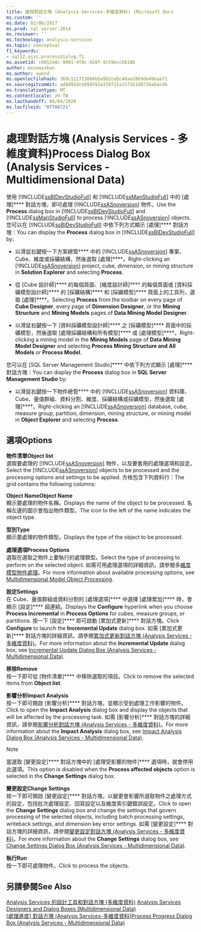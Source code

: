 ```yaml
---
title: 進程對話方塊 (Analysis Services-多維度資料) |Microsoft Docs
ms.custom: ''
ms.date: 03/06/2017
ms.prod: sql-server-2014
ms.reviewer: ''
ms.technology: analysis-services
ms.topic: conceptual
f1_keywords:
- sql12.asvs.processdialog.f1
ms.assetid: c065248c-9001-4f0c-928f-9c59eccb618b
author: minewiskan
ms.author: owend
ms.openlocfilehash: 369c121713894bba9b2ce6c40aa2869de49eaa72
ms.sourcegitcommit: ad4d92dce894592a259721a1571b1d8736abacdb
ms.translationtype: MT
ms.contentlocale: zh-TW
ms.lasthandoff: 08/04/2020
ms.locfileid: "87708721"
---
```

# <a name="process-dialog-box-analysis-services---multidimensional-data"></a><span data-ttu-id="8c4b9-102">處理對話方塊 (Analysis Services - 多維度資料)</span><span class="sxs-lookup"><span data-stu-id="8c4b9-102">Process Dialog Box (Analysis Services - Multidimensional Data)</span></span>
  <span data-ttu-id="8c4b9-103">使用 [!INCLUDE[ssBIDevStudioFull](../includes/ssbidevstudiofull-md.md)] 和 [!INCLUDE[ssManStudioFull](../includes/ssmanstudiofull-md.md)] 中的 [處理]\*\*\*\* 對話方塊，即可處理 [!INCLUDE[ssASnoversion](../includes/ssasnoversion-md.md)] 物件。</span><span class="sxs-lookup"><span data-stu-id="8c4b9-103">Use the **Process** dialog box in [!INCLUDE[ssBIDevStudioFull](../includes/ssbidevstudiofull-md.md)] and [!INCLUDE[ssManStudioFull](../includes/ssmanstudiofull-md.md)] to process [!INCLUDE[ssASnoversion](../includes/ssasnoversion-md.md)] objects.</span></span> <span data-ttu-id="8c4b9-104">您可以在 [!INCLUDE[ssBIDevStudioFull](../includes/ssbidevstudiofull-md.md)] 中依下列方式顯示 [處理]\*\*\*\* 對話方塊：</span><span class="sxs-lookup"><span data-stu-id="8c4b9-104">You can display the **Process** dialog box in [!INCLUDE[ssBIDevStudioFull](../includes/ssbidevstudiofull-md.md)] by:</span></span>  
  
-   <span data-ttu-id="8c4b9-105">以滑鼠右鍵按一下方案總管\*\*\*\* 中的 [!INCLUDE[ssASnoversion](../includes/ssasnoversion-md.md)] 專案、Cube、維度或採礦結構，然後選取 [處理]\*\*\*\*。</span><span class="sxs-lookup"><span data-stu-id="8c4b9-105">Right-clicking an [!INCLUDE[ssASnoversion](../includes/ssasnoversion-md.md)] project, cube, dimension, or mining structure in **Solution Explorer** and selecting **Process**.</span></span>  
  
-   <span data-ttu-id="8c4b9-106">從 [Cube 設計師]\*\*\*\* 的每個頁面、[維度設計師]\*\*\*\* 的每個頁面或 [資料採礦模型設計師]\*\*\*\* 的 [採礦結構]\*\*\*\* 和 [採礦模型]\*\*\*\* 頁面上的工具列，選取 [處理]\*\*\*\*。</span><span class="sxs-lookup"><span data-stu-id="8c4b9-106">Selecting **Process** from the toolbar on every page of **Cube Designer**, every page of **Dimension Designer**, or the **Mining Structure** and **Mining Models** pages of **Data Mining Model Designer**.</span></span>  
  
-   <span data-ttu-id="8c4b9-107">以滑鼠右鍵按一下 [資料採礦模型設計師]\*\*\*\* 之 [採礦模型]\*\*\*\* 頁面中的採礦模型，然後選取 [處理採礦結構和所有模型]\*\*\*\* 或 [處理模型]\*\*\*\*。</span><span class="sxs-lookup"><span data-stu-id="8c4b9-107">Right-clicking a mining model in the **Mining Models** page of **Data Mining Model Designer** and selecting **Process Mining Structure and All Models** or **Process Model**.</span></span>  
  
 <span data-ttu-id="8c4b9-108">您可以在 [SQL Server Management Studio]\*\*\*\* 中依下列方式顯示 [處理]\*\*\*\* 對話方塊：</span><span class="sxs-lookup"><span data-stu-id="8c4b9-108">You can display the **Process** dialog box in **SQL Server Management Studio** by:</span></span>  
  
-   <span data-ttu-id="8c4b9-109">以滑鼠右鍵按一下物件總管\*\*\*\* 中的 [!INCLUDE[ssASnoversion](../includes/ssasnoversion-md.md)] 資料庫、Cube、量值群組、資料分割、維度、採礦結構或採礦模型，然後選取 [處理]\*\*\*\*。</span><span class="sxs-lookup"><span data-stu-id="8c4b9-109">Right-clicking an [!INCLUDE[ssASnoversion](../includes/ssasnoversion-md.md)] database, cube, measure group, partition, dimension, mining structure, or mining model in **Object Explorer** and selecting **Process**.</span></span>  
  
## <a name="options"></a><span data-ttu-id="8c4b9-110">選項</span><span class="sxs-lookup"><span data-stu-id="8c4b9-110">Options</span></span>  
 <span data-ttu-id="8c4b9-111">**物件清單**</span><span class="sxs-lookup"><span data-stu-id="8c4b9-111">**Object list**</span></span>  
 <span data-ttu-id="8c4b9-112">選取要處理的 [!INCLUDE[ssASnoversion](../includes/ssasnoversion-md.md)] 物件，以及要套用的處理選項和設定。</span><span class="sxs-lookup"><span data-stu-id="8c4b9-112">Select the [!INCLUDE[ssASnoversion](../includes/ssasnoversion-md.md)] objects to be processed and the processing options and settings to be applied.</span></span> <span data-ttu-id="8c4b9-113">方格包含下列資料行：</span><span class="sxs-lookup"><span data-stu-id="8c4b9-113">The grid contains the following columns:</span></span>  
  
 <span data-ttu-id="8c4b9-114">**Object Name**</span><span class="sxs-lookup"><span data-stu-id="8c4b9-114">**Object Name**</span></span>  
 <span data-ttu-id="8c4b9-115">顯示要處理的物件名稱。</span><span class="sxs-lookup"><span data-stu-id="8c4b9-115">Displays the name of the object to be processed.</span></span> <span data-ttu-id="8c4b9-116">名稱左邊的圖示會指出物件類型。</span><span class="sxs-lookup"><span data-stu-id="8c4b9-116">The icon to the left of the name indicates the object type.</span></span>  
  
 <span data-ttu-id="8c4b9-117">**型別**</span><span class="sxs-lookup"><span data-stu-id="8c4b9-117">**Type**</span></span>  
 <span data-ttu-id="8c4b9-118">顯示要處理的物件類型。</span><span class="sxs-lookup"><span data-stu-id="8c4b9-118">Displays the type of the object to be processed.</span></span>  
  
 <span data-ttu-id="8c4b9-119">**處理選項**</span><span class="sxs-lookup"><span data-stu-id="8c4b9-119">**Process Options**</span></span>  
 <span data-ttu-id="8c4b9-120">選取在選取之物件上要執行的處理類型。</span><span class="sxs-lookup"><span data-stu-id="8c4b9-120">Select the type of processing to perform on the selected object.</span></span> <span data-ttu-id="8c4b9-121">如需可用處理選項的詳細資訊，請參閱多[維度模型物件處理](multidimensional-models/processing-a-multidimensional-model-analysis-services.md)。</span><span class="sxs-lookup"><span data-stu-id="8c4b9-121">For more information about available processing options, see [Multidimensional Model Object Processing](multidimensional-models/processing-a-multidimensional-model-analysis-services.md).</span></span>  
  
 <span data-ttu-id="8c4b9-122">**設定**</span><span class="sxs-lookup"><span data-stu-id="8c4b9-122">**Settings**</span></span>  
 <span data-ttu-id="8c4b9-123">在 Cube、量值群組或資料分割的 [處理選項]\*\*\*\* 中選擇 [處理累加]\*\*\*\* 時，會顯示 [設定]\*\*\*\* 超連結。</span><span class="sxs-lookup"><span data-stu-id="8c4b9-123">Displays the **Configure** hyperlink when you choose **Process Incremental** in **Process Options** for cubes, measure groups, or partitions.</span></span> <span data-ttu-id="8c4b9-124">按一下 [設定]\*\*\*\* 即可啟動 [累加式更新]\*\*\*\* 對話方塊。</span><span class="sxs-lookup"><span data-stu-id="8c4b9-124">Click **Configure** to launch the **Incremental Update** dialog box.</span></span> <span data-ttu-id="8c4b9-125">如需 [累加式更新]\*\*\*\* 對話方塊的詳細資訊，請參閱[累加式更新對話方塊 &#40;Analysis Services - 多維度資料&#41;](incremental-update-dialog-box-analysis-services-multidimensional-data.md)。</span><span class="sxs-lookup"><span data-stu-id="8c4b9-125">For more information about the **Incremental Update** dialog box, see [Incremental Update Dialog Box &#40;Analysis Services - Multidimensional Data&#41;](incremental-update-dialog-box-analysis-services-multidimensional-data.md).</span></span>  
  
 <span data-ttu-id="8c4b9-126">**移除**</span><span class="sxs-lookup"><span data-stu-id="8c4b9-126">**Remove**</span></span>  
 <span data-ttu-id="8c4b9-127">按一下即可從 [物件清單]\*\*\*\* 中移除選取的項目。</span><span class="sxs-lookup"><span data-stu-id="8c4b9-127">Click to remove the selected items from **Object list**.</span></span>  
  
 <span data-ttu-id="8c4b9-128">**影響分析**</span><span class="sxs-lookup"><span data-stu-id="8c4b9-128">**Impact Analysis**</span></span>  
 <span data-ttu-id="8c4b9-129">按一下即可開啟 [影響分析]\*\*\*\* 對話方塊，並顯示受到處理工作影響的物件。</span><span class="sxs-lookup"><span data-stu-id="8c4b9-129">Click to open the **Impact Analysis** dialog box and display the objects that will be affected by the processing task.</span></span> <span data-ttu-id="8c4b9-130">如需 [影響分析]\*\*\*\* 對話方塊的詳細資訊，請參閱[影響分析對話方塊 &#40;Analysis Services - 多維度資料&#41;](impact-analysis-dialog-box-analysis-services-multidimensional-data.md)。</span><span class="sxs-lookup"><span data-stu-id="8c4b9-130">For more information about the **Impact Analysis** dialog box, see [Impact Analysis Dialog Box &#40;Analysis Services - Multidimensional Data&#41;](impact-analysis-dialog-box-analysis-services-multidimensional-data.md).</span></span>  
  
> [!NOTE]  
>  <span data-ttu-id="8c4b9-131">當選取 [變更設定]\*\*\*\* 對話方塊中的 [處理受影響的物件]\*\*\*\* 選項時，就會停用此選項。</span><span class="sxs-lookup"><span data-stu-id="8c4b9-131">This option is disabled when the **Process affected objects** option is selected in the **Change Settings** dialog box.</span></span>  
  
 <span data-ttu-id="8c4b9-132">**變更設定**</span><span class="sxs-lookup"><span data-stu-id="8c4b9-132">**Change Settings**</span></span>  
 <span data-ttu-id="8c4b9-133">按一下即可開啟 [變更設定]\*\*\*\* 對話方塊，以變更會影響所選取物件之處理方式的設定，包括批次處理設定、回寫設定以及維度索引鍵錯誤設定。</span><span class="sxs-lookup"><span data-stu-id="8c4b9-133">Click to open the **Change Settings** dialog box and change the settings that govern processing of the selected objects, including batch processing settings, writeback settings, and dimension key error settings.</span></span> <span data-ttu-id="8c4b9-134">如需 [變更設定]\*\*\*\* 對話方塊的詳細資訊，請參閱[變更設定對話方塊 &#40;Analysis Services - 多維度資料&#41;](change-settings-dialog-box-analysis-services-multidimensional-data.md)。</span><span class="sxs-lookup"><span data-stu-id="8c4b9-134">For more information about the **Change Settings** dialog box, see [Change Settings Dialog Box &#40;Analysis Services - Multidimensional Data&#41;](change-settings-dialog-box-analysis-services-multidimensional-data.md).</span></span>  
  
 <span data-ttu-id="8c4b9-135">**執行**</span><span class="sxs-lookup"><span data-stu-id="8c4b9-135">**Run**</span></span>  
 <span data-ttu-id="8c4b9-136">按一下即可處理物件。</span><span class="sxs-lookup"><span data-stu-id="8c4b9-136">Click to process the objects.</span></span>  
  
## <a name="see-also"></a><span data-ttu-id="8c4b9-137">另請參閱</span><span class="sxs-lookup"><span data-stu-id="8c4b9-137">See Also</span></span>  
 <span data-ttu-id="8c4b9-138">[Analysis Services 的設計工具和對話方塊 &#40;多維度資料&#41;](analysis-services-designers-and-dialog-boxes-multidimensional-data.md) </span><span class="sxs-lookup"><span data-stu-id="8c4b9-138">[Analysis Services Designers and Dialog Boxes &#40;Multidimensional Data&#41;](analysis-services-designers-and-dialog-boxes-multidimensional-data.md) </span></span>  
 <span data-ttu-id="8c4b9-139">[[處理進度] 對話方塊 &#40;Analysis Services-多維度資料&#41;](process-progress-dialog-box-analysis-services-multidimensional-data.md)</span><span class="sxs-lookup"><span data-stu-id="8c4b9-139">[Process Progress Dialog Box &#40;Analysis Services - Multidimensional Data&#41;](process-progress-dialog-box-analysis-services-multidimensional-data.md)</span></span>  
  
  
